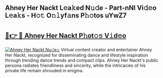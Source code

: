 ## Ahney Her Nackt L𝚎a𝚔ed N𝚞𝚍e - Part-nNl Vi𝚍𝚎o L𝚎a𝚔s - H𝚘𝚝 O𝚗𝚕yf𝚊ns P𝚑𝚘tos uYwZ7

# <h2><a href="http://kf407zb.oniu.top/?m=Ahney+Her+Nackt">🔗👉 🔴 Ahney Her Nackt P𝚑ot𝚘𝚜 V𝚒d𝚎o</a></h2>

[![Ahney Her Nackt Nu𝚍e𝚜](https://i.imgur.com/0qMVB7G.gif)](http://kf407zb.oniu.top/?m=Ahney+Her+Nackt)
Virtual content creator and entertainer Ahney Her Nackt, recognized for disseminating dance and lifestyle inspiration through trending dance trends and compact clips. Ahney Her Nackt's public persona radiates friendliness and sincerity, while the intricacies of his private life remain shrouded in enigma.  
